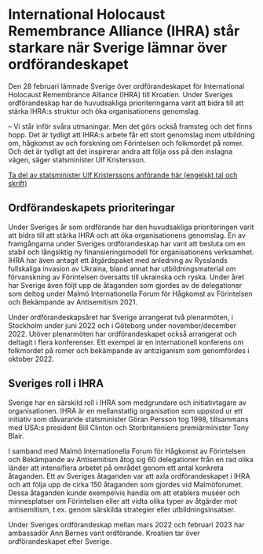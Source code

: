 # International Holocaust Remembrance Alliance (IHRA) står starkare när Sverige lämnar över ordförandeskapet

Den 28 februari lämnade Sverige över ordförandeskapet för International Holocaust Remembrance Alliance (IHRA) till Kroatien. Under Sveriges ordförandeskap har de huvudsakliga prioriteringarna varit att bidra till att stärka IHRA:s struktur och öka organisationens genomslag.

– Vi står inför svåra utmaningar. Men det görs också framsteg och det finns hopp. Det är tydligt att IHRA:s arbete får ett stort genomslag inom utbildning om, hågkomst av och forskning om Förintelsen och folkmordet på romer. Och det är tydligt att det inspirerar andra att följa oss på den inslagna vägen, säger statsminister Ulf Kristersson.

[Ta del av statsminister Ulf Kristerssons anförande här (engelskt tal och skrift)](https://www.government.se/articles/2023/03/international-holocaust-remembrance-alliance-stronger-as-sweden-hands-over-presidency/ "statsminister Ulf Kristerssons anförande")

## Ordförandeskapets prioriteringar

Under Sveriges år som ordförande har den huvudsakliga prioriteringen varit att bidra till att stärka IHRA och att öka organisationens genomslag. En av framgångarna under Sveriges ordförandeskap har varit att besluta om en stabil och långsiktig ny finansieringsmodell för organisationens verksamhet. IHRA har även antagit ett åtgärdspaket med anledning av Rysslands fullskaliga invasion av Ukraina, bland annat har utbildningsmaterial om förvanskning av Förintelsen översatts till ukrainska och ryska. Under året har Sverige även följt upp de åtaganden som gjordes av de delegationer som deltog under Malmö Internationella Forum för Hågkomst av Förintelsen och Bekämpande av Antisemitism 2021.

Under ordförandeskapsåret har Sverige arrangerat två plenarmöten, i Stockholm under juni 2022 och i Göteborg under november/december 2022. Utöver plenarmöten har ordförandeskapet också arrangerat och deltagit i flera konferenser. Ett exempel är en internationell konferens om folkmordet på romer och bekämpande av antiziganism som genomfördes i oktober 2022.

## Sveriges roll i IHRA

Sverige har en särskild roll i IHRA som medgrundare och initiativtagare av organisationen. IHRA är en mellanstatlig organisation som uppstod ur ett initiativ som dåvarande statsminister Göran Persson tog 1998, tillsammans med USA:s president Bill Clinton och Storbritanniens premiärminister Tony Blair.

I samband med Malmö Internationella Forum för Hågkomst av Förintelsen och Bekämpande av Antisemitism åtog sig 60 delegationer från en rad olika länder att intensifiera arbetet på området genom ett antal konkreta åtaganden. Ett av Sveriges åtaganden var att axla ordförandeskapet i IHRA och att följa upp de cirka 150 åtaganden som gjordes vid Malmöforumet. Dessa åtaganden kunde exempelvis handla om att etablera muséer och minnesplatser om Förintelsen eller att vidta olika typer av åtgärder mot antisemitism, t.ex. genom särskilda strategier eller utbildningsinsatser.

Under Sveriges ordförandeskap mellan mars 2022 och februari 2023 har ambassadör Ann Bernes varit ordförande. Kroatien tar över ordförandeskapet efter Sverige.
